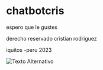 # chatbotcris
espero que le gustes

derecho reservado cristian  rodriguez

iquitos -peru 2023


![Texto Alternativo](URL_de_la_Imagen)
